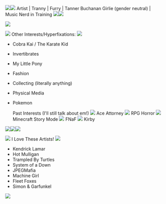 
<img src="https://files.catbox.moe/u9d1p2.gif"><img src="https://files.catbox.moe/qupc0s.gif"> Artist | Tranny | Furry | Tanner Buchanan Girlie (gender neutral) | Music Nerd in Training <img src="https://files.catbox.moe/qupc0s.gif"><img src="https://files.catbox.moe/u9d1p2.gif">



<img src="https://64.media.tumblr.com/932099fb4b685088ecbab20b71377880/1aa1f564141726a7-1f/s1280x1920/a0c83994de3a2dacb46f9b366b988cfe0612e66e.gif"> 


<img src="https://files.catbox.moe/lrj8b1.gif"> Other Interests/Hyperfixations: <img src="https://files.catbox.moe/lrj8b1.gif">
- Cobra Kai / The Karate Kid
- Invertibrates
- My Little Pony
- Fashion
- Collecting (literally anything)
- Physical Media
- Pokemon

  Past Interests (I'll still talk about em!)
  <img src="https://files.catbox.moe/h8zwlz.gif"> Ace Attorney
  <img src="https://files.catbox.moe/h8zwlz.gif"> RPG Horror
  <img src="https://files.catbox.moe/h8zwlz.gif"> Minecraft Story Mode
  <img src="https://files.catbox.moe/h8zwlz.gif"> FNaF
  <img src="https://files.catbox.moe/h8zwlz.gif"> Kirby
 
<img src="https://files.catbox.moe/bust2t.gif"><img src="https://files.catbox.moe/bust2t.gif"><img src="https://files.catbox.moe/bust2t.gif">

<img src="https://64.media.tumblr.com/5e3885dac1c1da7d354f1d84fd082f57/311837ac106ab3c7-51/s75x75_c1/07d7f7a717db2eb26a0eafaa48c533f548007eae.pnj"> I Love These Artists! <img src="https://64.media.tumblr.com/5e3885dac1c1da7d354f1d84fd082f57/311837ac106ab3c7-51/s75x75_c1/07d7f7a717db2eb26a0eafaa48c533f548007eae.pnj">
- Kendrick Lamar
- Hot Mulligan
- Trampled By Turtles
- System of a Down
- JPEGMafia
- Machine Girl
- Fleet Foxes
- Simon & Garfunkel

<img src="https://64.media.tumblr.com/932099fb4b685088ecbab20b71377880/1aa1f564141726a7-1f/s1280x1920/a0c83994de3a2dacb46f9b366b988cfe0612e66e.gif"> 

<!---
Yeentennae/Yeentennae is a ✨ special ✨ repository because its `README.md` (this file) appears on your GitHub profile.
You can click the Preview link to take a look at your changes.
--->
